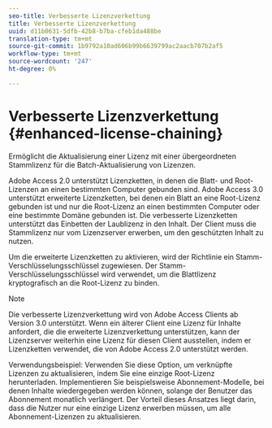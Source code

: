 ```yaml
---
seo-title: Verbesserte Lizenzverkettung
title: Verbesserte Lizenzverkettung
uuid: d11b0631-5dfb-42b8-b7ba-cfeb1da488be
translation-type: tm+mt
source-git-commit: 1b9792a10ad606b99b6639799ac2aacb707b2af5
workflow-type: tm+mt
source-wordcount: '247'
ht-degree: 0%

---
```



# Verbesserte Lizenzverkettung {#enhanced-license-chaining}

Ermöglicht die Aktualisierung einer Lizenz mit einer übergeordneten Stammlizenz für die Batch-Aktualisierung von Lizenzen.

Adobe Access 2.0 unterstützt Lizenzketten, in denen die Blatt- und Root-Lizenzen an einen bestimmten Computer gebunden sind. Adobe Access 3.0 unterstützt erweiterte Lizenzketten, bei denen ein Blatt an eine Root-Lizenz gebunden ist und nur die Root-Lizenz an einen bestimmten Computer oder eine bestimmte Domäne gebunden ist. Die verbesserte Lizenzketten unterstützt das Einbetten der Laublizenz in den Inhalt. Der Client muss die Stammlizenz nur vom Lizenzserver erwerben, um den geschützten Inhalt zu nutzen.

Um die erweiterte Lizenzketten zu aktivieren, wird der Richtlinie ein Stamm-Verschlüsselungsschlüssel zugewiesen. Der Stamm-Verschlüsselungsschlüssel wird verwendet, um die Blattlizenz kryptografisch an die Root-Lizenz zu binden.

>[!NOTE]
>
>Die verbesserte Lizenzverkettung wird von Adobe Access Clients ab Version 3.0 unterstützt. Wenn ein älterer Client eine Lizenz für Inhalte anfordert, die die erweiterte Lizenzverkettung unterstützen, kann der Lizenzserver weiterhin eine Lizenz für diesen Client ausstellen, indem er Lizenzketten verwendet, die von Adobe Access 2.0 unterstützt werden.

Verwendungsbeispiel: Verwenden Sie diese Option, um verknüpfte Lizenzen zu aktualisieren, indem Sie eine einzige Root-Lizenz herunterladen. Implementieren Sie beispielsweise Abonnement-Modelle, bei denen Inhalte wiedergegeben werden können, solange der Benutzer das Abonnement monatlich verlängert. Der Vorteil dieses Ansatzes liegt darin, dass die Nutzer nur eine einzige Lizenz erwerben müssen, um alle Abonnement-Lizenzen zu aktualisieren.
